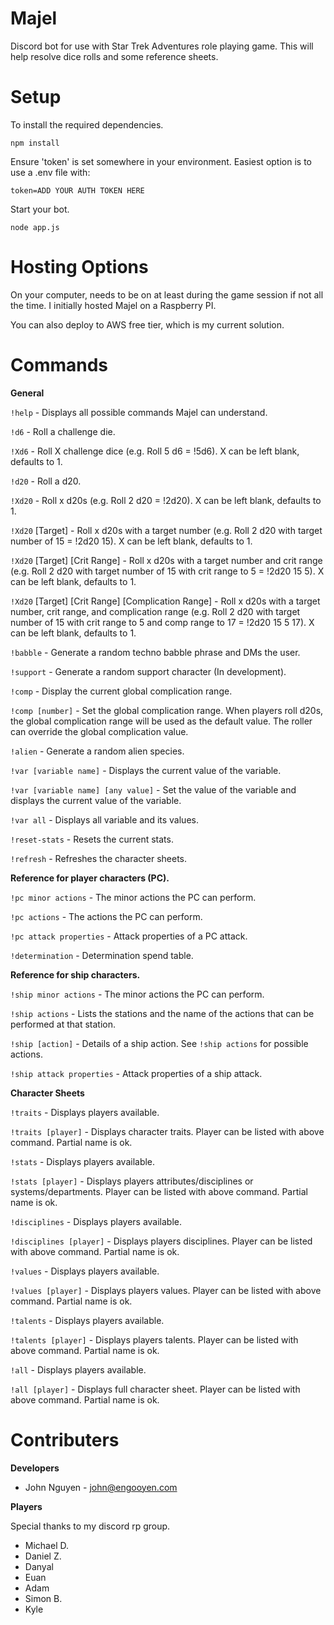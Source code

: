 # Majel
Discord bot for use with Star Trek Adventures role playing game. This will help resolve dice rolls and some reference sheets.

# Setup
To install the required dependencies.

`npm install`

Ensure 'token' is set somewhere in your environment. Easiest option is to use a .env file with:

`token=ADD YOUR AUTH TOKEN HERE`

Start your bot.

`node app.js`

# Hosting Options
On your computer, needs to be on at least during the game session if not all the time. I initially hosted Majel on a Raspberry PI.

You can also deploy to AWS free tier, which is my current solution.


# Commands
**General**

`!help` - Displays all possible commands Majel can understand.

`!d6` - Roll a challenge die.

`!Xd6` - Roll X challenge dice (e.g. Roll 5 d6 = !5d6). X can be left blank, defaults to 1.

`!d20` - Roll a d20.

`!Xd20` - Roll x d20s (e.g. Roll 2 d20 = !2d20). X can be left blank, defaults to 1.

`!Xd20` [Target] - Roll x d20s with a target number (e.g. Roll 2 d20 with target number of 15 = !2d20 15). X can be left blank, defaults to 1.

`!Xd20` [Target] [Crit Range] - Roll x d20s with a target number and crit range (e.g. Roll 2 d20 with target number of 15 with crit range to 5 = !2d20 15 5). X can be left blank, defaults to 1.

`!Xd20` [Target] [Crit Range] [Complication Range] - Roll x d20s with a target number, crit range, and complication range (e.g. Roll 2 d20 with target number of 15 with crit range to 5 and comp range to 17 = !2d20 15 5 17). X can be left blank, defaults to 1.

`!babble` - Generate a random techno babble phrase and DMs the user.

`!support` - Generate a random support character (In development).

`!comp` - Display the current global complication range.

`!comp [number]` - Set the global complication range. When players roll d20s, the global complication range will be used as the default value. The roller can override the global complication value.

`!alien` - Generate a random alien species.

`!var [variable name]` - Displays the current value of the variable.

`!var [variable name] [any value]` - Set the value of the variable and displays the current value of the variable.

`!var all` - Displays all variable and its values.

`!reset-stats` - Resets the current stats.

`!refresh` - Refreshes the character sheets.

**Reference for player characters (PC).**

`!pc minor actions` - The minor actions the PC can perform.

`!pc actions` - The actions the PC can perform.

`!pc attack properties` - Attack properties of a PC attack.

`!determination` - Determination spend table.

**Reference for ship characters.**

`!ship minor actions` - The minor actions the PC can perform.

`!ship actions` - Lists the stations and the name of the actions that can be performed at that station.

`!ship [action]` - Details of a ship action. See `!ship actions` for possible actions.

`!ship attack properties` - Attack properties of a ship attack.

**Character Sheets**

`!traits` - Displays players available.

`!traits [player]` - Displays character traits. Player can be listed with above command. Partial name is ok.

`!stats` - Displays players available.

`!stats [player]` - Displays players attributes/disciplines or systems/departments. Player can be listed with above command. Partial name is ok.

`!disciplines` - Displays players available.

`!disciplines [player]` - Displays players disciplines. Player can be listed with above command. Partial name is ok.

`!values` - Displays players available.

`!values [player]` - Displays players values. Player can be listed with above command. Partial name is ok.

`!talents` - Displays players available.

`!talents [player]` - Displays players talents. Player can be listed with above command. Partial name is ok.

`!all` - Displays players available.

`!all [player]` - Displays full character sheet. Player can be listed with above command. Partial name is ok.

# Contributers
**Developers**

* John Nguyen - john@engooyen.com

**Players**

Special thanks to my discord rp group.
* Michael D.
* Daniel Z.
* Danyal
* Euan
* Adam
* Simon B.
* Kyle

